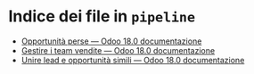 # Indice dei file in `pipeline`

- [Opportunità perse — Odoo 18.0 documentazione](./lost_opportunities.md)
- [Gestire i team vendite — Odoo 18.0 documentazione](./manage_sales_teams.md)
- [Unire lead e opportunità simili — Odoo 18.0 documentazione](./merge_similar.md)
